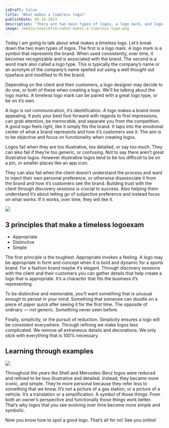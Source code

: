 ```yaml
---
isDraft: false
title: 'What makes a timeless logo?'
publishDate: 06-10-2023
description: 'There are two main types of logos, a logo mark, and logo type. Today I am going to show you how to spot good logos!'
image: /media/newsletter/what-makes-a-timeless-logo.png
---
```


<p>Today I am going to talk about what makes a timeless logo. Let’s break down the two main types of logos. The first is a logo mark. A logo mark is a symbol that represents the brand. When used consistently, over time, it becomes recognizable and is associated with the brand. The second is a word mark also called a logo type. This is typically the company’s name or an acronym of the company’s name spelled out using a well thought out typeface and modified to fit the brand.</p>
<p>Depending on the client and their customers, a logo designer may decide to do one, or both of these when creating a logo. We’ll be talking about the logo marks. A timeless logo mark can be paired with a great logo type, or be on it’s own.</p>
<p>A logo is not communication, it’s identification. A logo makes a brand more appealing. It puts your best foot forward with regards to first impressions, can grab attention, be memorable, and separate you from the competition. A good logo feels right, like it simply fits the brand. It taps into the emotional center of what a brand represents and how it’s customers see it. The aim is to be objective and focus on functionality when creating logos.</p>
<p>Logos fail when they are too illustrative, too detailed, or say too much. They can also fail if they’re too generic, or confusing. Not to say there aren’t great illustrative logos. However illustrative logos tend to be too difficult to be on a pin, or smaller places like an app icon.</p>
<p>They can also fail when the client doesn’t understand the process and want to inject their own personal preference, or otherwise disassociate it from the brand and how it’s customers see the brand. Building trust with the client through discovery sessions is crucial to success. Also helping them understand it’s about letting go of subjective preference and instead focus on what works. If it works, over time, they will like it.</p>
<div class="flow"><img src="/media/newsletter/example-of-a-bad-logo-design.jpeg"></div>
<h2>3 principles that make a timeless logoexam</h2>
<ul>
<li>Appropriate</li>
<li>Distinctive</li>
<li>Simple</li>
</ul>
<p>The first principle is the toughest. Appropriate invokes a feeling. A logo may be appropriate in form and concept when it is bold and dynamic for a sports brand. For a fashion brand maybe it’s elegant. Through discovery sessions with the client and their customers you can gather details that help create a logo that is appropriate. It’s a character that fits the business it’s representing.</p>
<p>To be distinctive and memorable, you’ll want something that is unusual enough to persist in your mind. Something that someone can doodle on a piece of paper quick after seeing it for the first time. The opposite of ordinary — not generic. Something never seen before.</p>
<p>Finally, simplicity, or the pursuit of reduction. Simplicity ensures a logo will be consistent everywhere. Through refining we make logos less complicated. We remove all extraneous details and decorations. We only stick with everything that is 100% necessary.</p>
<h2>Learning through examples</h2>
<div class="flow"><img src="/media/newsletter/examples-of-timeless-logos.png"></div>
<p>Throughout the years the Shell and Mercedes-Benz logos were reduced and refined to be less illustrative and detailed. Instead, they became more iconic, and simple. They’re more personal because they refer less to something that we know. It’s not a picture of a gas station, or a picture of a vehicle. It’s a translation or a simplification. A symbol of those things. From both an owner’s perspective and functionally those things work better. That’s why logos that you see evolving over time become more simple and symbolic.</p>
<p>Now you know how to spot a good logo. That’s all for no! See you online!</p>
